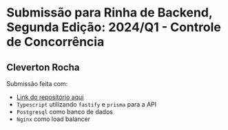 # Submissão para Rinha de Backend, Segunda Edição: 2024/Q1 - Controle de Concorrência

## Cleverton Rocha
Submissão feita com:
<ul>
    <li><a href="https://github.com/Cleverton-Rocha/rinha-backend-ts">Link do repositório aqui</a></li>
    <li><code>Typescript</code> utilizando <code>fastify</code> e <code>prisma</code> para a API</li>
    <li><code>Postgresql</code> como banco de dados</li>
    <li><code>Nginx</code> como load balancer</li>
</ul>

